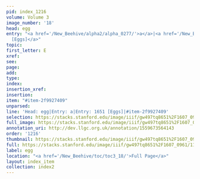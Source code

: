 ```yaml
---
pid: index_1216
volume: Volume 3
image_number: '18'
head: egg
entry: "<a href='/New_Beehive/alpha2/alpha_0277/'>a</a>|<a href='/New_Beehive/toc/toc2_325/'>1651
  [Eggs]</a>"
topic: 
first_letter: E
xref: 
see: 
page: 
add: 
type: 
index: 
insertion_xref: 
insertion: 
item: "#item-2f9927409"
unparsed: 
line: 'Head: egg|Entry: a|Entry: 1651 [Eggs]|#item-2f9927409'
selection: https://stacks.stanford.edu/image/iiif/gw497tq8651%2F1607_0961/1165,1597,346,122/full/0/default.jpg
full_image: https://stacks.stanford.edu/image/iiif/gw497tq8651%2F1607_0961/full/full/0/default.jpg
annotation_uri: http://dev.llgc.org.uk/annotation/1559673564143
order: '1216'
thumbnail: https://stacks.stanford.edu/image/iiif/gw497tq8651%2F1607_0961/1165,1597,346,122/150,/0/default.jpg
full: https://stacks.stanford.edu/image/iiif/gw497tq8651%2F1607_0961/1165,1597,346,122/full/0/default.jpg
label: egg
location: "<a href='/New_Beehive/toc/toc3_18/'>Full Page</a>"
layout: index_item
collection: index2
---
```

